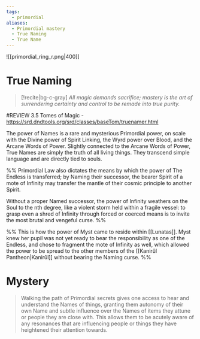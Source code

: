 ```yaml
---
tags:
  - primordial
aliases:
  - Primordial mastery
  - True Naming
  - True Name
---
```

![[primordial_ring_r.png|400]]

# True Naming
>[!recite|bg-c-gray] *All magic demands sacrifice; mastery is the art of surrendering certainty and control to be remade into true purity.* 

#REVIEW 
3.5 Tomes of Magic - https://srd.dndtools.org/srd/classes/baseTom/truenamer.html 

The power of Names is a rare and mysterious Primordial power, on scale with the Divine power of Spirit Linking, the Wyrd power over Blood, and the Arcane Words of Power. Slightly connected to the Arcane Words of Power, True Names are simply the truth of all living things. They transcend simple language and are directly tied to souls.

%% Primordial Law also dictates the means by which the power of The Endless is transferred; by Naming their successor, the bearer Spirit of a mote of Infinity may transfer the mantle of their cosmic principle to another Spirit.

Without a proper Named successor, the power of Infinity weathers on the Soul to the nth degree, like a violent storm held within a fragile vessel: to grasp even a shred of Infinity through forced or coerced means is to invite the most brutal and vengeful curse. %%

%% This is how the power of Myst came to reside within [[Lunatas]]. Myst knew her pupil was not yet ready to bear the responsibility as one of the Endless, and chose to fragment the mote of Infinity as well, which allowed the power to be spread to the other members of the [[Kanirûl Pantheon|Kanirûl]] without bearing the Naming curse. %% 


# Mystery
> Walking the path of Primordial secrets gives one access to hear and understand the Names of things, granting them autonomy of their own Name and subtle influence over the Names of items they attune or people they are close with. This allows them to be acutely aware of any resonances that are influencing people or things they have heightened their attention towards.
